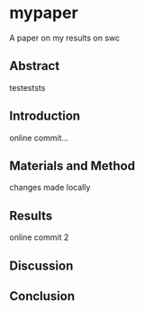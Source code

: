 # mypaper
A paper on my results on swc

## Abstract
testeststs
## Introduction
online commit...
## Materials and Method
changes made locally
## Results
online commit 2
## Discussion
## Conclusion
